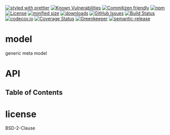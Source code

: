 [![styled with prettier](https://img.shields.io/badge/styled_with-prettier-ff69b4.svg)](https://github.com/prettier/prettier)
[![Known Vulnerabilities](https://snyk.io/test/github/arlac77/model/badge.svg)](https://snyk.io/test/github/arlac77/model)
[![Commitizen friendly](https://img.shields.io/badge/commitizen-friendly-brightgreen.svg)](http://commitizen.github.io/cz-cli/)
[![npm](https://img.shields.io/npm/v/model.svg)](https://www.npmjs.com/package/model)
[![License](https://img.shields.io/badge/License-BSD%203--Clause-blue.svg)](https://opensource.org/licenses/BSD-3-Clause)
[![minified size](https://badgen.net/bundlephobia/min/model)](https://bundlephobia.com/result?p=model)
[![downloads](http://img.shields.io/npm/dm/model.svg?style=flat-square)](https://npmjs.org/package/model)
[![GitHub Issues](https://img.shields.io/github/issues/arlac77/model.svg?style=flat-square)](https://github.com/arlac77/model/issues)
[![Build Status](https://secure.travis-ci.org/arlac77/model.png)](http://travis-ci.org/arlac77/model)
[![codecov.io](http://codecov.io/github/arlac77/model/coverage.svg?branch=master)](http://codecov.io/github/arlac77/model?branch=master)
[![Coverage Status](https://coveralls.io/repos/arlac77/model/badge.svg)](https://coveralls.io/r/arlac77/model)
[![Greenkeeper](https://badges.greenkeeper.io/arlac77/model.svg)](https://greenkeeper.io/)
[![semantic-release](https://img.shields.io/badge/%20%20%F0%9F%93%A6%F0%9F%9A%80-semantic--release-e10079.svg)](https://github.com/arlac77/model)

# model

generic meta model

# API

<!-- Generated by documentation.js. Update this documentation by updating the source code. -->

## Table of Contents

# license

BSD-2-Clause
